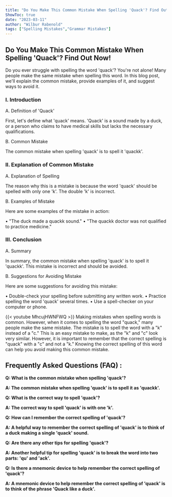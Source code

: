 ```yaml
---
title: "Do You Make This Common Mistake When Spelling 'Quack'? Find Out Now!"
ShowToc: true 
date: "2023-03-11"
author: "Wilbur Rabenold" 
tags: ["Spelling Mistakes","Grammar Mistakes"]
---
```

<h2>Do You Make This Common Mistake When Spelling 'Quack'? Find Out Now!</h2>

Do you ever struggle with spelling the word 'quack'? You're not alone! Many people make the same mistake when spelling this word. In this blog post, we'll explain the common mistake, provide examples of it, and suggest ways to avoid it. 

<h3>I. Introduction</h3>

A. Definition of 'Quack'

First, let's define what 'quack' means. 'Quack' is a sound made by a duck, or a person who claims to have medical skills but lacks the necessary qualifications.

B. Common Mistake

The common mistake when spelling 'quack' is to spell it 'quackk'.

<h3>II. Explanation of Common Mistake</h3>

A. Explanation of Spelling

The reason why this is a mistake is because the word 'quack' should be spelled with only one 'k'. The double 'k' is incorrect.

B. Examples of Mistake

Here are some examples of the mistake in action:

• "The duck made a quackk sound."
• "The quackk doctor was not qualified to practice medicine."

<h3>III. Conclusion</h3>

A. Summary

In summary, the common mistake when spelling 'quack' is to spell it 'quackk'. This mistake is incorrect and should be avoided.

B. Suggestions for Avoiding Mistake

Here are some suggestions for avoiding this mistake:

• Double-check your spelling before submitting any written work.
• Practice spelling the word 'quack' several times.
• Use a spell-checker on your computer or phone.

{{< youtube MhcujHWNFWQ >}} 
Making mistakes when spelling words is common. However, when it comes to spelling the word "quack," many people make the same mistake. The mistake is to spell the word with a "k" instead of a "c." This is an easy mistake to make, as the "k" and "c" look very similar. However, it is important to remember that the correct spelling is "quack" with a "c" and not a "k." Knowing the correct spelling of this word can help you avoid making this common mistake.

## Frequently Asked Questions (FAQ) :
**Q: What is the common mistake when spelling 'quack'?**

**A: The common mistake when spelling 'quack' is to spell it as 'quackk'.**

**Q: What is the correct way to spell 'quack'?**

**A: The correct way to spell 'quack' is with one 'k'.**

**Q: How can I remember the correct spelling of 'quack'?**

**A: A helpful way to remember the correct spelling of 'quack' is to think of a duck making a single 'quack' sound.**

**Q: Are there any other tips for spelling 'quack'?**

**A: Another helpful tip for spelling 'quack' is to break the word into two parts: 'qu' and 'ack'.**

**Q: Is there a mnemonic device to help remember the correct spelling of 'quack'?**

**A: A mnemonic device to help remember the correct spelling of 'quack' is to think of the phrase 'Quack like a duck'.**





